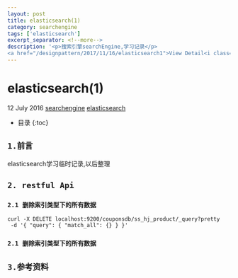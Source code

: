```yaml
---
layout: post
title: elasticsearch(1)
category: searchengine
tags: ['elasticsearch']
excerpt_separator: <!--more-->
description: '<p>搜索引擎searchEngine,学习记录</p>
<a href="/designpattern/2017/11/16/elasticsearch1">View Detail<i class="fa fa-angle-right"></i></a>'
---
```

<!--more-->
<div class="article-wrap">
    <h1 id="t1" class="article-title">elasticsearch(1)</h1><!--标题-->
    <p class="article-attrs">
        <span><i class="fa fa-clock-o"></i>12 July 2016</span>
        <span><i class="fa fa-book"></i><a href="/categories/searchengine">searchengine</a></span><!--分类-->
        <span><i class="fa fa-tags"></i><a href="/tags/elasticsearch"> elasticsearch</a></span><!--标签-->
    </p>
 </div>
 
 * 目录
 {:toc}

##  `1.前言`

elasticsearch学习临时记录,以后整理

##  `2. restful Api`

### `2.1 删除索引类型下的所有数据`

    curl -X DELETE localhost:9200/couponsdb/ss_hj_product/_query?pretty
     -d '{ "query": { "match_all": {} } }'

### `2.1 删除索引类型下的所有数据`


## `3.参考资料`








